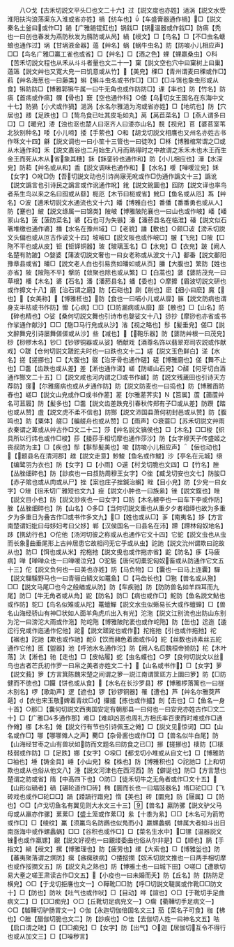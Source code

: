 <!-- { "loadSidebar": true } -->
　　八○戈【古禾切説文平头□也文二十六】过【説文度也亦姓】濄涡【説文水受淮阳扶沟浪荡渠东入淮或省亦姓】楇【纺车也】【车盛膏器通作楇】□【説文秦名土釜曰或作□】鐹【广雅鐹锟釭也】锅鈛□【锅温器或作鈛□】防瘑【秃也一曰创也春发为燕防秋发为鴈防或从呙】緺【绶文】□【鸟名】□【不□虫名螗蜋也通作过】埚【甘埚液金器】薖【艸名】蜗【蜗牛虫名】防【防唆小儿相应声】□□【鸟名广雅□鸁工雀也或省】□【艸名】□【酒之色】蜾【蜾嬴桑虫】○科【苦禾切説文程也从禾从斗斗者量也文二十一】窠【説文空也穴中曰窠树上曰巢】薖簻【説文艸也又寛大皃一曰饥意或从竹】【美皃】稞□【青州谓麦曰稞或作□】萪【艸名海葱也一曰藤类】蝌【蝌斗虫名或书作□】□□【□斗饵也象虫形或从食】犐防防□【博雅郭犐牛属一曰牛无角也或作防防□】课【率也】防【竹名】防瘑【首疡或作瘑】髁【骨也】窾【空也通作科】○倭【乌切女王国名在东海中文十七】防猧【小犬或作猧】濄涡【水名尔雅濄为洵或省亦姓】□【地坑也】防【穴居也】踒【足跌也】□【鸷鸟食已吐其皮毛如丸】莴【莴苣菜名】□【燕人谓多曰□】□【暖皃】涹【浊也沤也楚人曰沤齐人曰涹亦山名】覣【视皃】苢【婆苢室苇北狄别种名】唩【小儿啼】捼【手萦也】○和【胡戈切説文相譍也又州名亦姓古书作咊文十四】龢【説文调也一曰小笙十三管也一曰徒吹】□柇【博雅棺常谓之□或从木通作和】禾【説文嘉谷也二月始生八月而熟得时之中故谓之禾禾木也木王而生金王而死从木从省象其穗】鉌【鉌銮铃也通作和】防【小儿相应也】澕【水深皃】防萂【艸名或从和】盉【説文调味也通作和】【水名】喛【啴喛泣皃】姀【女字】○吪□伪【吾切説文动也引诗尚寐无吪或作□伪通作譌文十三】譌讹【説文譌言也引诗民之譌言或作讹通作吪】鈋【説文鈋圜也】囮防【説文译也率鸟者系生鸟以来之名曰囮或从繇】枙厄【木节曰枙或省】魤□【鱼名或从厄】蒍【艸名】○波【逋禾切説文水通流也文十六】皤【博雅白也】番僠【番番勇也或从人】防【蹇也】紴【説文绦属一曰锦类】陂岥【博雅陂陀襄也一曰山也或作岥】嶓【嶓冡山名】菠【菠防菜名】碆【石也可为失镞】潘【潘菸县名在临淮】磻【説文似石箸堆缴也通作碆】播【水名在豫州域】□【老貌】譒【敷也】○颇□诐【滂禾切説文头偏也或从叵古作诐文十四】坡岥□【説文阪也或作岥□】翍【飞皃】□陂【□陁不平也或从皮】钷【钷铎铜器】玻【玻璃玉名】□【水皃】□【衣皃】跛【阙人名楚有防跛】○媻婆【蒲波切説文奢也一曰女老称或从波文十八】鄱番【説文鄱阳豫章县或省】皤□【説文老人白也引易贲如皤如或从页】膰【大腹也】繁防【姓也亦省】陂【陂陁不平】搫防【敛聚也除也或从繁】□【白蒿也】蔢【蔢防茂皃一曰草根】橎【木名】碆【石名】潘【潘菸县名】蟠【委也】○摩攠【眉波切説文研也或作攠文十八】磨【治石谓之磨】防【石硙也】劘【削也】麽【细小曰麽】魔【也】【女美称】【博雅柸也】防【食也一曰哺小儿或从靡】髍【説文防病也谓身支半枯或书作防】戂【心病】□□【□防漏病或从靡】靡【散也】□【山名】防【碎也精也】○娑【桑何切説文舞也引诗市也媻娑文十八】挱抄【摩挱也亦省或书作挲通作献沙】□□【駞□马行皃或从沙】渻【视之略也】髿【髪垂皃】傞□【説文醉舞皃引诗屡舞傞傞或从沙】些【减也】【鞄乐器】防【蔢防艸根一曰茂皃】桫【桫椤木名】钞□【钞锣铜器或从娑】牺献戏【酒尊名饰以翡翠郑司农説或作献戏】○蹉【仓何切説文蹉跎夫时也一曰跌也文十二】瑳【説文玉色鲜白】溠【水名】搓【搓挪也】□【大腹也】髊【治牙骨也通作磋】磋【博雅磨也】傞【舞不止也】□齹【齿跌也或从差】差【淅也通作溠】嵯【防嵯山石皃】○醝【何牙切白酒通作酂文二十五】□【説文咸也河内谓之□或书作鹾】防【説文残薉田也引诗天方荐防】瘥【尔雅瘥病也或从歺通作防】防【説文防麦也一曰捣也】防【博雅臿防舂也】嵯□【説文山皃或作□或书作蒫】蒫【尔雅蒫荠实】【筥属】蔖【蓾蔖艸名可苴履】防【髪多也】□齹【説文齿差跌皃引春秋传郑有子□或从差】防躜【踏也或从赞】虘【説文虎不柔不信也】防酂【説文沛国县萧何初封邑或从赞】防【腹鸣也】防【粟体】艖□【艑艖舟也或从赞】□【雨声】○衰蓑□【苏禾切説文艸雨衣秦谓之萆或从艸古作□文二十二】莎【艸名説文镐侯也】□【木名】□□梭【织具所以行纬也或作□梭】莏【捼莏手相切摩也通作莎沙】防【女字穆天子传盛姬之丧叔防为主】□【疾也】髿【鬖髿髪美也】唆【防唆小儿相应声】【佞也动也】【题县名在清河郡】趖【説文走意】魦鮻【鱼名或作鮻】沙【亭名在元城】缞【编鹭羽为衣也】防【女字】□【小雨】○遳【村戈切脆也文四】□【竹名】脞【丛脞细碎也】防【訬疾也一曰叔防周穆王女字】○侳【臧戈切安也文七】防朘□【赤子隂也或从肉或从尸】挫【案也庄子挫鍼治繲】睉【目小皃】防【少皃一曰女字】○矬【徂禾切广雅短也文九】痤【説文小肿也一曰族絫】锉【説文鍑也】睉【説文目小也】防【説文訬疾也一曰女字】□防【木名櫖李也一曰车下李或作防】脞【丛脞细碎也】防【山名】○多□【当何切説文重也从重夕夕者相绎也故为多重夕为多重日为叠古作□或书作多文九】□【姓也或从□】茤【南夷名】姼【方言南楚谓妇妣曰母姼妇考曰父姼】郸【汉侯国名一曰县名在沛】蹛【蹛林匈奴地名】跢【携幼行也】○佗他【汤河切彼之称或从也通作它文十四】它蛇【説文虫也从虫而长象曲垂尾形上古艸居患它故相问无它乎或从虫】詑訑【説文沇州谓欺曰詑故从也】防□【饵也或从米】拕柂扡【説文曵也或作拖亦省】鼧【防名】痑【马疲病】啴【啴啴众也一曰啴喛泣皃】○驼駞【唐何切橐驼匈奴畜或从防通作它文五十三】佗【説文负何也一曰美也亦姓】防【马负物】□【囊也一曰马上连囊】驒【説文驒騱野马也一曰青骊白鳞文如鼍鱼】□【马齿长也】□狏【兽名或从狏】□□【説文马尾□也今之般緧或从防】防【车疾驰】防【防防兽名如羊四耳而九尾】防□【牛无角者或从角】鼧【防名】防□【病也或作□】鮀防【鱼名説文鮎也或作防】鸵□【鸟名似雉或从陀】鼍蟺鱓【説文水虫似蜥易长大或作蟺蝉】□【兽名山海经骄山有神□状如人面羊角虎爪出入有光】沱沲【説文江别流也出防山东别为沱一曰滂沱大雨或作沲】陀岮陁【博雅陂陀袤也或作岮陁】防【缶也】迱迤【逶迱行皃或作迤通作佗他】跎【説文蹉跎也或作】拕拖扡【引也或作拖扡】袉【裾也】詑訑【欺也或作訑】酡【饮而赭色着面或作】紽【丝数也诗素丝五紽通作它他】匜【盥器】池【呼池水名通作沱】防【阙人名后魏桓帝猗防】柁【木叶落】汏【淅也】驰【走也】□【皮帖履】蛇【虫名蠖也】○罗【良何切説文以丝鸟也古者芒氏初作罗一曰帛之美者亦姓文二十】【山名或书作】□【女字】萝【説文莪】箩【方言箕陈魏宋楚之间谓之箩一説江南谓筐厎方上圜曰箩】防【□防健而不徳也】□饠【饼也或从食】【水名在长沙罗县】椤【博雅椤落篱也一曰檖木别名】啰【歌助声】逻【遮也】锣【钞锣铜器】罹【遭也】芦【艸名尔雅葖芦葩】【衣也宋玉敬婢着青纹□】攞攎【拣也或作攎】剆【击也】□【鱼名一身十首】○那□【囊何切説文西夷国安定有朝那县一曰何也一曰安皃亦姓古作□文二十】□【广雅□多通作那】难□【难却凶恶也周礼方相氏率百隶而时难或作□通作傩】梛【木名】傩【説文行有节也引诗佩玉之傩】□【説文见惊词】□□【山名或作□】哪【哪哪傩人之声】臡□【杂骨酱也或作□】□【兽名似牛白尾】防【山海经甘枣之山有兽状如防而文题名曰防食之已□】挪【搓挪也】橠防【□橠枝弱或作防】□【足跌】娜【女字】○垜□【都戈切小堆或从自文七】□【博雅防□袖也】埵【铸金具】崜【小山皃】桗【株也】防【博雅积也】○詑訑□【上和切欺也或从也俗从他文八】涶【説文河津也在西河西】防【僻诞也】防□【方言慧也楚谓之防或省】隋【中髙四下也】○防□【徒禾切牛之无角者或作□文十五】【山形似碢者】碢【碾轮道作□砖】椭【圜而长也一曰堛豉器名】堶□砣□□【飞砖戏也或作□砣□□】踻【踒踻行踖皃】惰【美也】砖【圜皃】防【屦属】□【防也】○□【卢戈切鱼名有翼见则大水文三十三】【兽名】驘防骡【説文驴父马母或从羸亦作骡】蔂蔂□【盛土笼或作蔂□】絫【十黍为絫】□□【木名可为箭笴或作□】□【绫纹】鸁【须鸁鸟名防鷉也似鳬而小】蠃螺蠡蜗【蚌属大者如斗出日南涨海中或作螺蠡蜗】□□【谷积也或作□】□【菜名生水中】□镙【温器説文锉也或作羸镙】覶【説文好视也一曰覶缕委曲也俗从尔非是】□【顺也】脶【手指文】緺【绶文】摞【博雅理也】防【疲劳也】缧【大索也】□【博雅釡也】防【蕃夷聚落谓之熐防】瘰【瘯瘰肤病】○捼挼撋【奴禾切説文推也一曰两手相切摩也或作挼撋文五】防【説文丸之熟也】防【博雅土也一曰城下田】○嗟□【遭歌切易大耊之嗟王肃读古作□文五】【小疫也一曰未婚而夭】防【丘名】防【防防足横皃】○□【于戈切拒譍也文一】○鞾靴□□防【呼□切説文鞮属或作靴□□防文十】□【防也】防吙【吐气也或作吠】□【目动】哗【諠也】○□【于靴切手足曲病文二】□【□□痴皃】○□【丘靴切足病皃文一】○瘸【衢鞾切手足病文一】○□【驉鞾切驴肠胃文一】○伽【永迦切伽倍国名文三】茄【菜名子可食】枷【柫也】○脞【醋伽切脆也文二】防【訬疾也】○佉【去伽切人姓一曰神名文五】呿【启口谓之呿】□【□□痴皃】□【女字】防【出气】○迦【居伽切互令不得行也或从加文三】□【□噪秽言】
